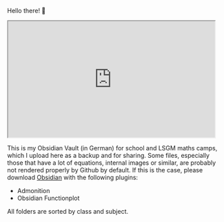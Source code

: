 Hello there! 👋
<iframe src="https://external-preview.redd.it/ydorx1_c0fBD-RrGB6zVx4GW0T5iSkUpietCeb9Kq2E.gif?format=mp4&s=5e48de033628db5b07945a9d128823ac5837b094" width="480" height="270"></iframe>

This is my Obsidian Vault (in German) for school and LSGM maths camps, which I upload here as a backup and for sharing. Some files, especially those that have a lot of equations, internal images or similar, are probably not rendered properly by Github by default. If this is the case, please download [Obsidian](https://obsidian.md/) with the following plugins:
- Admonition
- Obsidian Functionplot

All folders are sorted by class and subject.